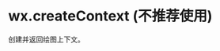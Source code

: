 <!-- https://mp.weixin.qq.com/debug/wxadoc/dev/api/canvas/create-context.html -->

wx.createContext (不推荐使用)
========================

创建并返回绘图上下文。
